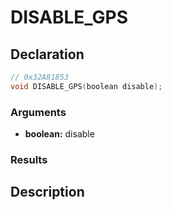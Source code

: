 # DISABLE_GPS

## Declaration
```cpp
// 0x32A81853
void DISABLE_GPS(boolean disable);
```

### Arguments
- **boolean:** disable

### Results

## Description
